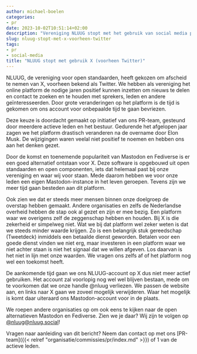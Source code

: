 ```yaml
---
author: michael-boelen
categories:
- pr
date: 2023-10-02T10:51:14+02:00
description: "Vereniging NLUUG stopt met het gebruik van social media platform X (voorheen Twitter). Lees meer over hoe en waarom we tot deze keuze zijn gekomen."
slug: nluug-stopt-met-x-voorheen-twitter
tags:
- pr
- social-media
title: "NLUUG stopt met gebruik X (voorheen Twitter)"
---
```


NLUUG, de vereniging voor open standaarden, heeft gekozen om afscheid te nemen van X, voorheen bekend als Twitter. We hebben als vereniging het online platform de nodige jaren positief kunnen inzetten om nieuws te delen en contact te zoeken en te houden met sprekers, leden en andere geïnteresseerden. Door grote veranderingen op het platform is de tijd is gekomen om ons account voor onbepaalde tijd te gaan bevriezen.

Deze keuze is doordacht gemaakt op initiatief van ons PR-team, gesteund door meerdere actieve leden en het bestuur. Gedurende het afgelopen jaar zagen we het platform drastisch veranderen na de overname door Elon Musk. De wijzigingen waren veelal niet positief te noemen en hebben ons aan het denken gezet.

Door de komst en toenemende populariteit van Mastodon en Fediverse is er een goed alternatief ontstaan voor X. Deze software is opgebouwd uit open standaarden en open componenten, iets dat helemaal past bij onze vereniging en waar wij voor staan. Mede daarom hebben we voor onze leden een eigen Mastodon-instance in het leven geroepen. Tevens zijn we meer tijd gaan besteden aan dit platform.

Ook zien we dat er steeds meer mensen binnen onze doelgroep de overstap hebben gemaakt. Andere organisaties en zelfs de Nederlandse overheid hebben de stap ook al gezet en zijn er mee bezig. Een platform waar we overigens zelf de zeggenschap hebben en houden. Bij X is die zekerheid er simpelweg niet. Wat we bij dat platform wel zeker weten is dat we steeds minder waarde krijgen. Zo is een belangrijk stuk gereedschap (Tweetdeck) inmiddels een betaalde dienst geworden. Betalen voor een goede dienst vinden we niet erg, maar investeren in een platform waar we niet achter staan is niet het signaal dat we willen afgeven. Los daarvan is het niet in lijn met onze waarden. We vragen ons zelfs af of het platform nog wel een toekomst heeft.

De aankomende tijd gaan we ons NLUUG-account op X dus niet meer actief gebruiken. Het account zal voorlopig nog wel wel blijven bestaan, mede om te voorkomen dat we onze handle @nluug verliezen. We passen de website aan, en links naar X gaan we zoveel mogelijk verwijderen. Waar het mogelijk is komt daar uiteraard ons Mastodon-account voor in de plaats.

We roepen andere organisaties op om ook eens te kijken naar de open alternatieven Mastodon en Fediverse. Zien we je daar? Wij zijn te volgen op [@nluug@nluug.social](https://nluug.social/@nluug)!

Vragen naar aanleiding van dit bericht? Neem dan contact op met ons [PR-team]({{< relref "organisatie/commissies/pr/index.md" >}}) of 1 van de actieve leden.
